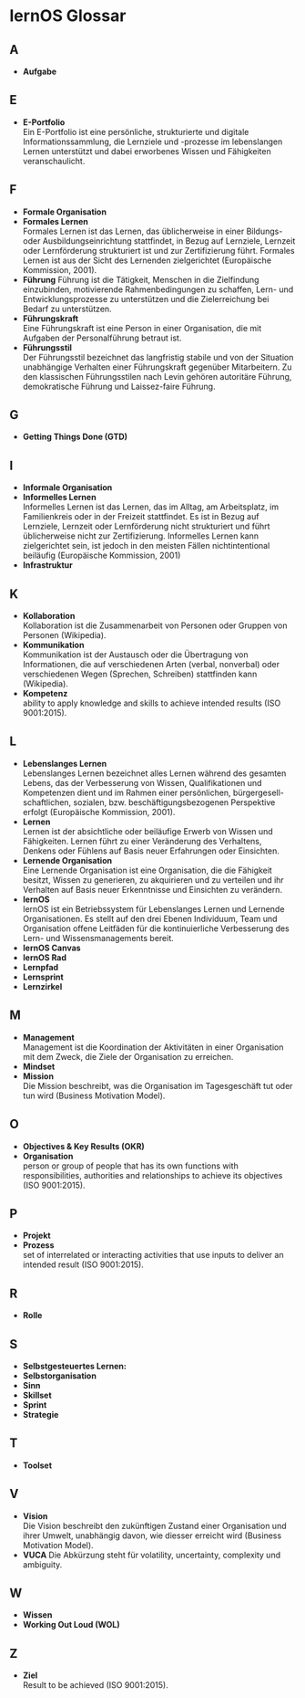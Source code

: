# lernOS Glossar
## A
* **Aufgabe**

## E
* **E-Portfolio**<br/>Ein E-Portfolio ist eine persönliche, strukturierte und digitale Informationssammlung, die Lernziele und -prozesse im lebenslangen Lernen unterstützt und dabei erworbenes Wissen und Fähigkeiten veranschaulicht.

## F
* **Formale Organisation**
* **Formales Lernen**<br/>Formales Lernen ist das Lernen, das üblicherweise in einer Bildungs- oder Ausbildungseinrichtung stattfindet, in Bezug auf Lernziele, Lernzeit oder Lernförderung strukturiert ist und zur Zertifizierung führt. Formales Lernen ist aus der Sicht des Lernenden zielgerichtet (Europäische Kommission, 2001).
* **Führung** Führung ist die Tätigkeit, Menschen in die Zielfindung einzubinden, motivierende Rahmenbedingungen zu schaffen, Lern- und Entwicklungsprozesse zu unterstützen und die Zielerreichung bei Bedarf zu unterstützen.
* **Führungskraft**<br/>Eine Führungskraft ist eine Person in einer Organisation, die mit Aufgaben der Personalführung betraut ist.
* **Führungsstil**<br/>Der Führungsstil bezeichnet das langfristig stabile und von der Situation unabhängige Verhalten einer Führungskraft gegenüber Mitarbeitern. Zu den klassischen Führungsstilen nach Levin gehören autoritäre Führung, demokratische Führung und Laissez-faire Führung.

## G
* **Getting Things Done (GTD)**

## I
* **Informale Organisation**
* **Informelles Lernen**<br/>Informelles Lernen ist das Lernen, das im Alltag, am Arbeitsplatz, im Familienkreis oder in der Freizeit stattfindet. Es ist in Bezug auf Lernziele, Lernzeit oder Lernförderung nicht strukturiert und führt üblicherweise nicht zur Zertifizierung. Informelles Lernen kann zielgerichtet sein, ist jedoch in den meisten Fällen nichtintentional beiläufig (Europäische Kommission, 2001)
* **Infrastruktur**

## K
* **Kollaboration**<br/>Kollaboration ist die Zusammenarbeit von Personen oder Gruppen von Personen (Wikipedia).
* **Kommunikation**<br/>Kommunikation ist der Austausch oder die Übertragung von Informationen, die auf verschiedenen Arten (verbal, nonverbal) oder verschiedenen Wegen (Sprechen, Schreiben) stattfinden kann (Wikipedia).
* **Kompetenz**<br/>ability to apply knowledge and skills to achieve intended results (ISO 9001:2015).

## L
* **Lebenslanges Lernen**<br/>Lebenslanges Lernen bezeichnet alles Lernen während des gesamten Lebens, das der Verbesserung von Wissen, Qualifikationen und Kompetenzen dient und im Rahmen einer persönlichen, bürgergesell- schaftlichen, sozialen, bzw. beschäftigungsbezogenen Perspektive erfolgt (Europäische Kommission, 2001).
* **Lernen**<br/>Lernen ist der absichtliche oder beiläufige Erwerb von Wissen und Fähigkeiten. Lernen führt zu einer Veränderung des Verhaltens, Denkens oder Fühlens auf Basis neuer Erfahrungen oder Einsichten.
* **Lernende Organisation**<br/>Eine Lernende Organisation ist eine Organisation, die die Fähigkeit besitzt, Wissen zu generieren, zu akquirieren und zu verteilen und ihr Verhalten auf Basis neuer Erkenntnisse und Einsichten zu verändern.
* **lernOS**<br/>lernOS ist ein Betriebssystem für Lebenslanges Lernen und Lernende Organisationen. Es stellt auf den drei Ebenen Individuum, Team und Organisation offene Leitfäden für die kontinuierliche Verbesserung des Lern- und Wissensmanagements bereit.
* **lernOS Canvas**
* **lernOS Rad**
* **Lernpfad**
* **Lernsprint**
* **Lernzirkel**

## M
* **Management**<br/>Management ist die Koordination der Aktivitäten in einer Organisation mit dem Zweck, die Ziele der Organisation zu erreichen.
* **Mindset**
* **Mission**<br/>Die Mission beschreibt, was die Organisation im Tagesgeschäft tut oder tun wird (Business Motivation Model).

## O
* **Objectives & Key Results (OKR)**
* **Organisation**<br/>person or group of people that has its own functions with responsibilities, authorities and relationships to achieve its objectives (ISO 9001:2015).

## P
* **Projekt**
* **Prozess**<br/>set of interrelated or interacting activities that use inputs to deliver an intended result (ISO 9001:2015).

## R
* **Rolle**

## S
* **Selbstgesteuertes Lernen:**
* **Selbstorganisation**
* **Sinn**
* **Skillset**
* **Sprint**
* **Strategie**

## T
* **Toolset**

## V
* **Vision**<br/>Die Vision beschreibt den zukünftigen Zustand einer Organisation und ihrer Umwelt, unabhängig davon, wie diesser erreicht wird (Business Motivation Model).
* **VUCA**
Die Abkürzung steht für volatility, uncertainty, complexity und ambiguity.

## W
* **Wissen**
* **Working Out Loud (WOL)**

## Z
* **Ziel**<br/>Result to be achieved (ISO 9001:2015).
